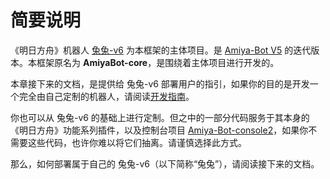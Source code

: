 # 简要说明

《明日方舟》机器人 [兔兔-v6](https://github.com/AmiyaBot/Amiya-Bot)
为本框架的主体项目。是 [Amiya-Bot V5](https://github.com/AmiyaBot/Amiya-Bot-v5)
的迭代版本。本框架原名为 **AmiyaBot-core**，是围绕着主体项目进行开发的。

本章接下来的文档，是提供给 兔兔-v6
部署用户的指引，如果你的目的是开发一个完全由自己定制的机器人，请阅读[开发指南](/develop/basic/)。

你也可以从 兔兔-v6 的基础上进行定制。但之中的一部分代码服务于其本身的《明日方舟》功能系列插件，以及控制台项目
[Amiya-Bot-console2](https://github.com/AmiyaBot/Amiya-Bot-console2)，如果你不需要这些代码，也许你难以将它们抽离。请谨慎选择此方式。

那么，如何部署属于自己的 兔兔-v6（以下简称“兔兔”），请阅读接下来的文档。
